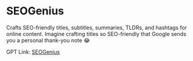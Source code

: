 # SEOGenius
Crafts SEO-friendly titles, subtitles, summaries, TLDRs, and hashtags for online content. Imagine crafting titles so SEO-friendly that Google sends you a personal thank-you note 😂

GPT Link: [SEOGenius](https://chat.openai.com/g/g-SqJs3feKL-seogenius)
